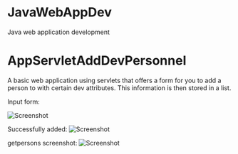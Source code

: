 # JavaWebAppDev
Java web application development

# AppServletAddDevPersonnel

A basic web application using servlets that offers a form for you to add a person to with certain dev attributes. This  information is then stored in a list.

Input form:

![Screenshot](images/inputScreen.png)

Successfully added:
![Screenshot](images/successfullyAdded.png)

getpersons screenshot:
![Screenshot](images/getpersons.png)
